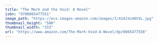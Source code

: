 ```yaml
---
title: "The Mark and the Void: A Novel"
isbn: "9780865477551"
image_path: "https://ecx.images-amazon.com/images/I/414iVLHAtVL.jpg"
thumbnail_height: "500"
thumbnail_width: "333"
url: "https://www.amazon.com/The-Mark-Void-A-Novel/dp/0865477558"
---
```


